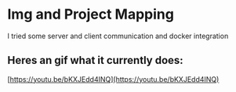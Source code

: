 # Img and Project Mapping

I tried some server and client communication and docker integration

## Heres an gif what it currently does: 

[https://youtu.be/bKXJEdd4INQ](https://youtu.be/bKXJEdd4INQ)
